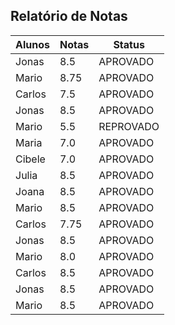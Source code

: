 ## Relatório de Notas
| Alunos    | Notas | Status 
| -------- | ------- | ------- |
|Jonas|8.5|APROVADO
|Mario|8.75|APROVADO
|Carlos|7.5|APROVADO
|Jonas|8.5|APROVADO
|Mario|5.5|REPROVADO
|Maria|7.0|APROVADO
|Cibele|7.0|APROVADO
|Julia|8.5|APROVADO
|Joana|8.5|APROVADO
|Mario|8.5|APROVADO
|Carlos|7.75|APROVADO
|Jonas|8.5|APROVADO
|Mario|8.0|APROVADO
|Carlos|8.5|APROVADO
|Jonas|8.5|APROVADO
|Mario|8.5|APROVADO
